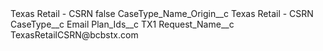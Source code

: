 <?xml version="1.0" encoding="UTF-8"?>
<CustomMetadata xmlns="http://soap.sforce.com/2006/04/metadata" xmlns:xsi="http://www.w3.org/2001/XMLSchema-instance" xmlns:xsd="http://www.w3.org/2001/XMLSchema">
    <label>Texas Retail - CSRN</label>
    <protected>false</protected>
    <values>
        <field>CaseType_Name_Origin__c</field>
        <value xsi:type="xsd:string">Texas Retail - CSRN</value>
    </values>
    <values>
        <field>CaseType__c</field>
        <value xsi:type="xsd:string">Email</value>
    </values>
    <values>
        <field>Plan_Ids__c</field>
        <value xsi:type="xsd:string">TX1</value>
    </values>
    <values>
        <field>Request_Name__c</field>
        <value xsi:type="xsd:string">TexasRetailCSRN@bcbstx.com</value>
    </values>
</CustomMetadata>
